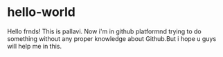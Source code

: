 # hello-world
Hello frnds!
This is pallavi.
Now i'm in github platformnd trying to do something without any proper knowledge about Github.But i hope u guys will help me in this.
 
